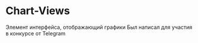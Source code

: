 # Chart-Views
Элемент интерфейса, отображающий графики
Был написал для участия в конкурсе от Telegram
